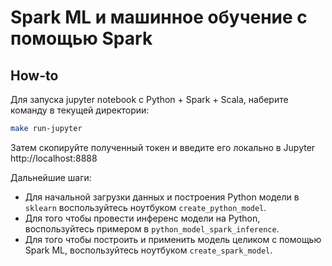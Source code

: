 # Spark ML и машинное обучение с помощью Spark 

## How-to 

Для запуска jupyter notebook с Python + Spark + Scala, наберите команду в текущей директории:
```bash
make run-jupyter
```

Затем скопируйте полученный токен и введите его локально в Jupyter http://localhost:8888

Дальнейшие шаги:
- Для начальной загрузки данных и построения Python модели в `sklearn` воспользуйтесь ноутбуком `create_python_model`.
- Для того чтобы провести инференс модели на Python, воспользуйтесь примером в `python_model_spark_inference`.
- Для того чтобы построить и применить модель целиком с помощью Spark ML, воспользуйтесь ноутбуком `create_spark_model`.

